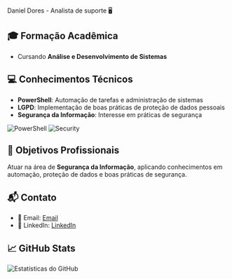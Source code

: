 Daniel Dores - Analista de suporte 🖥️

## 🎓 Formação Acadêmica
- Cursando **Análise e Desenvolvimento de Sistemas**  

## 💻 Conhecimentos Técnicos
- **PowerShell**: Automação de tarefas e administração de sistemas
- **LGPD**: Implementação de boas práticas de proteção de dados pessoais
- **Segurança da Informação**: Interesse em práticas de segurança 

![PowerShell](https://img.shields.io/badge/PowerShell-3178C6?style=for-the-badge&logo=powershell&logoColor=white)
![Security](https://img.shields.io/badge/Security-Information-yellow?style=for-the-badge&logo=security&logoColor=black)

## 🚀 Objetivos Profissionais
Atuar na área de **Segurança da Informação**, aplicando conhecimentos em automação, proteção de dados e boas práticas de segurança.

## 📬 Contato
- 📧 Email: [Email](danieldorescorp@gmail.com)
- 🔗 LinkedIn: [LinkedIn](https://www.linkedin.com/in/dvadores)

## 📈 GitHub Stats
![Estatísticas do GitHub](https://github-readme-stats.vercel.app/api?username=dvadores&show_icons=true&theme=radical&count_private=true)


